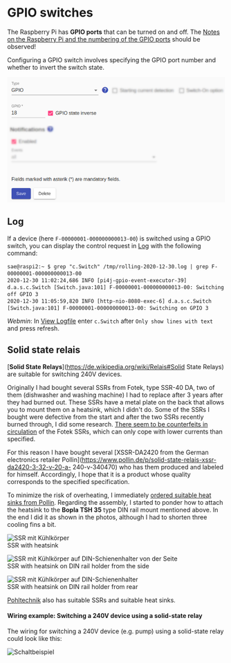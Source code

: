 # GPIO switches
The Raspberry Pi has **GPIO ports** that can be turned on and off.
The [Notes on the Raspberry Pi and the numbering of the GPIO ports](Raspberry_EN.md) should be observed!

Configuring a GPIO switch involves specifying the GPIO port number and whether to invert the switch state.

![GPIO Switch](../pics/fe/GPIOSwitch_EN.png)

## Log
If a device (here `F-00000001-000000000013-00`) is switched using a GPIO switch, you can display the control request in [Log](Logging_EN.md) with the following command:

```console
sae@raspi2:~ $ grep "c.Switch" /tmp/rolling-2020-12-30.log | grep F-00000001-000000000013-00
2020-12-30 11:02:24,686 INFO [pi4j-gpio-event-executor-39] d.a.s.c.Switch [Switch.java:101] F-00000001-000000000013-00: Switching off GPIO 3
2020-12-30 11:05:59,820 INFO [http-nio-8080-exec-6] d.a.s.c.Switch [Switch.java:101] F-00000001-000000000013-00: Switching on GPIO 3
```

*Webmin*: In [View Logfile](Logging_EN.md#user-content-webmin-logs) enter `c.Switch` after `Only show lines with text` and press refresh.

## Solid state relais

[**Solid State Relays**](https://de.wikipedia.org/wiki/Relais#Solid State Relays) are suitable for switching 240V devices.

Originally I had bought several SSRs from Fotek, type SSR-40 DA, two of them (dishwasher and washing machine) I had to replace after 3 years after they had burned out. These SSRs have a metal plate on the back that allows you to mount them on a heatsink, which I didn't do. Some of the SSRs I bought were defective from the start and after the two SSRs recently burned through, I did some research. [There seem to be counterfeits in circulation](https://www.mikrocontroller.net/topic/444199) of the Fotek SSRs, which can only cope with lower currents than specified.

For this reason I have bought several [XSSR-DA2420 from the German electronics retailer Pollin](https://www.pollin.de/p/solid-state-relais-xssr-da2420-3-32-v-20-a- 240-v-340470) who has them produced and labeled for himself. Accordingly, I hope that it is a product whose quality corresponds to the specified specification.

To minimize the risk of overheating, I immediately [ordered suitable heat sinks from Pollin](https://www.pollin.de/p/strangkuehlkoerper-kab-60-125-50-430152). Regarding the assembly, I started to ponder how to attach the heatsink to the **Bopla TSH 35** type DIN rail mount mentioned above. In the end I did it as shown in the photos, although I had to shorten three cooling fins a bit.

![SSR mit Kühlkörper](../pics/SsrMitKuehlkoerper.jpg)
<br>SSR with heatsink

![SSR mit Kühlkörper auf DIN-Schienenhalter von der Seite](../pics/SsrMitKuehlkoerperDinHalter.jpg)
<br>SSR with heatsink on DIN rail holder from the side

![SSR mit Kühlkörper auf DIN-Schienenhalter](../pics/SsrMitKuehlkoerperDinHalter2.jpg)
<br>SSR with heatsink on DIN rail holder from rear

[Pohltechnik](https://www.pohltechnik.com/de/ssr-relais) also has suitable SSRs and suitable heat sinks.

#### Wiring example: Switching a 240V device using a solid-state relay
The wiring for switching a 240V device (e.g. pump) using a solid-state relay could look like this:

![Schaltbeispiel](../pics/SchaltungSSR.jpg)
